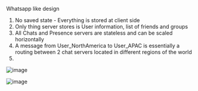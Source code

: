 Whatsapp like design
1. No saved state - Everything is stored at client side
2. Only thing server stores is User information, list of friends and groups
3. All Chats and Presence servers are stateless and can be scaled horizontally
4. A message from User_NorthAmerica to User_APAC is essentially a routing between 2 chat servers located in different regions of the world
5. 

![image](https://github.com/karthikkashyap/systemdesign/assets/336732/09ffbea6-3cc0-4b0d-89b6-b94fceb95592)


![image](https://github.com/karthikkashyap/systemdesign/assets/336732/d9d67eb0-f785-44cc-80ad-96a609d43d9a)


